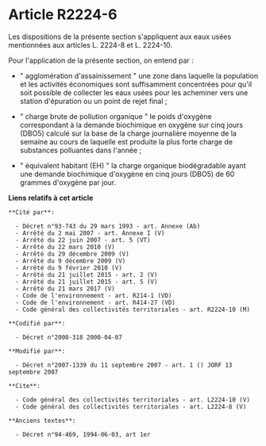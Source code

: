 # Article R2224-6

Les dispositions de la présente section s'appliquent aux eaux usées mentionnées aux articles L. 2224-8 et L. 2224-10. 

Pour l'application de la présente section, on entend par :

- " agglomération d'assainissement " une zone dans laquelle la population et les activités économiques sont suffisamment
concentrées pour qu'il soit possible de collecter les eaux usées pour les acheminer vers une station d'épuration ou un point
de rejet final ;

- " charge brute de pollution organique " le poids d'oxygène correspondant à la demande biochimique en oxygène sur cinq jours
(DBO5) calculé sur la base de la charge journalière moyenne de la semaine au cours de laquelle est produite la plus forte
charge de substances polluantes dans l'année ;

- " équivalent habitant (EH) " la charge organique biodégradable ayant une demande biochimique d'oxygène en cinq jours (DBO5)
de 60 grammes d'oxygène par jour.

**Liens relatifs à cet article**

	**Cité par**:

	  - Décret n°93-743 du 29 mars 1993 - art. Annexe (Ab)
	  - Arrêté du 2 mai 2007 - art. Annexe I (V)
	  - Arrêté du 22 juin 2007 - art. 5 (VT)
	  - Arrêté du 22 mars 2010 (V)
	  - Arrêté du 29 décembre 2009 (V)
	  - Arrêté du 9 décembre 2009 (V)
	  - Arrêté du 9 février 2010 (V)
	  - Arrêté du 21 juillet 2015 - art. 2 (V)
	  - Arrêté du 21 juillet 2015 - art. 5 (V)
	  - Arrêté du 21 mars 2017 (V)
	  - Code de l'environnement - art. R214-1 (VD)
	  - Code de l'environnement - art. R414-27 (VD)
	  - Code général des collectivités territoriales - art. R2224-10 (M)

	**Codifié par**:

	  - Décret n°2000-318 2000-04-07

	**Modifié par**:

	  - Décret n°2007-1339 du 11 septembre 2007 - art. 1 () JORF 13 septembre 2007

	**Cite**:

	  - Code général des collectivités territoriales - art. L2224-10 (V)
	  - Code général des collectivités territoriales - art. L2224-8 (V)

	**Anciens textes**:

	  - Décret n°94-469, 1994-06-03, art 1er
